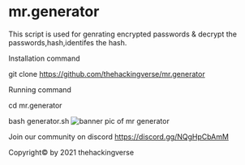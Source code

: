 # mr.generator
This script is used for genrating encrypted passwords &amp; decrypt the passwords,hash,identifes the hash.


Installation command


git clone https://github.com/thehackingverse/mr.generator



Running command



cd mr.generator


bash generator.sh
![banner pic of mr generator](https://user-images.githubusercontent.com/86924237/148197526-24cb53c2-8a5b-4bcc-b0a9-e6ef30d4a8f4.png)


Join our community on discord https://discord.gg/NQgHpCbAmM 




Copyright© by 2021 thehackingverse



